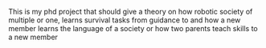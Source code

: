 This is my phd project that should give a theory on how robotic society of multiple or one, 
learns survival tasks from guidance to and how a new member learns the language of a society 
or how two parents teach skills to a new member
